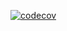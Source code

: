 [![codecov](https://codecov.io/gh/eprince1/chartless/branch/main/graph/badge.svg?token=HUM9H9RO82)](https://codecov.io/gh/eprince1/chartless)
